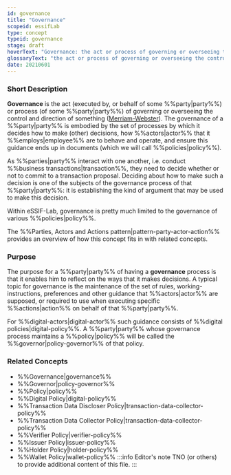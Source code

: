 ```yaml
---
id: governance
title: "Governance"
scopeid: essifLab
type: concept
typeid: governance
stage: draft
hoverText: "Governance: the act or process of governing or overseeing the control and direction of something (Merriam-Webster)."
glossaryText: "the act or process of governing or overseeing the control and direction of something (Merriam-Webster)."
date: 20210601
---
```


### Short Description
**Governance** is the act (executed by, or behalf of some %%party|party%%) or process (of some %%party|party%%) of governing or overseeing the control and direction of something ([Merriam-Webster](https://www.merriam-webster.com/dictionary/governance)). The governance of a %%party|party%% is embodied by the set of processes by which it decides how to make (other) decisions, how %%actors|actor%% that it %%employs|employee%% are to behave and operate, and ensure this guidance ends up in documents (which we will call %%policies|policy%%).

As %%parties|party%% interact with one another, i.e. conduct %%business transactions|transaction%%, they need to decide whether or not to commit to a transaction proposal. Deciding about how to make such a decision is one of the subjects of the governance process of that %%party|party%%: it is establishing the kind of argument that may be used to make this decision.

Within eSSIF-Lab, governance is pretty much limited to the governance of various %%policies|policy%%.

The %%Parties, Actors and Actions pattern|pattern-party-actor-action%% provides an overview of how this concept fits in with related concepts.

### Purpose
The purpose for a %%party|party%% of having a **governance** process is that it enables him to reflect on the ways that it makes decisions. A typical topic for governance is the maintenance of the set of rules, working-instructions, preferences and other guidance that %%actors|actor%% are supposed, or required to use when executing specific %%actions|action%% on behalf of that %%party|party%%.

For %%digital-actors|digital-actor%% such guidance consists of %%digital policies|digital-policy%%. A %%party|party%% whose governance process maintains a %%policy|policy%% will be called the %%governor|policy-governor%% of that policy.

### Related Concepts
- %%Governance|governance%%
- %%Governor|policy-governor%%
- %%Policy|policy%%
- %%Digital Policy|digital-policy%%
- %%Transaction Data Discloser Policy|transaction-data-collector-policy%%
- %%Transaction Data Collector Policy|transaction-data-collector-policy%%
- %%Verifier Policy|verifier-policy%%
- %%Issuer Policy|issuer-policy%%
- %%Holder Policy|holder-policy%%
- %%Wallet Policy|wallet-policy%%
:::info Editor's note
TNO (or others) to provide additional content of this file.
:::
